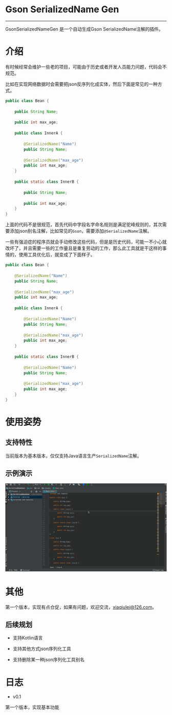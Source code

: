 # Gson SerializedName Gen

---

GsonSerializedNameGen 是一个自动生成Gson SerializedName注解的插件。

# 介绍

有时候经常会维护一些老的项目，可能由于历史或者开发人员能力问题，代码会不规范。

比如在实现网络数据时会需要把json反序列化成实体，然后下面是常见的一种方式。

```java
public class Bean {

    public String Name;

    public int max_age;
    
    public class InnerA {

        @SerializedName("Name")
        public String Name;

        @SerializedName("max_age")
        public int max_age;
    }

    public static class InnerB {

        public String Name;

        public int max_age;
    }
}
```
上面的代码不是很规范，首先代码中字段名字命名规则是满足驼峰规则的，其次需要添加json别名注解，比如常见的`Gson`，需要添加`@SerializedName`注解。

一些有强迫症的程序员就会手动修改这些代码，但是是历史代码，可能一不小心就改坏了，并且需要一些的工作量且是重复劳动的工作，那么此工具就是干这样的事情的，使用工具优化后，就变成了下面样子。

```java
public class Bean {

    @SerializedName("Name")
    public String Name;

    @SerializedName("max_age")
    public int max_age;
    
    public class InnerA {

        @SerializedName("Name")
        public String Name;

        @SerializedName("max_age")
        public int max_age;
    }

    public static class InnerB {

        @SerializedName("Name")
        public String Name;

        @SerializedName("max_age")
        public int max_age;
    }
}
```

# 使用姿势

## 支持特性

当前版本为基本版本，仅仅支持Java语言生产`SerializedName`注解。

## 示例演示

![示例演示](docs/1.gif)

# 其他

第一个版本，实现有点仓促，如果有问题，欢迎交流，xiaqiulei@126.com。

## 后续规划

* 支持Kotlin语言

* 支持其他方式json序列化工具

* 支持删除某一种json序列化工具别名

# 日志

* v0.1

第一个版本，实现基本功能